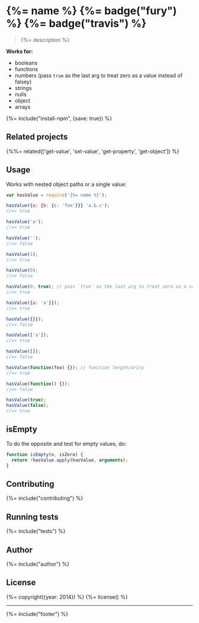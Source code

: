 # {%= name %} {%= badge("fury") %} {%= badge("travis") %}

> {%= description %}

**Works for:**

  - booleans
  - functions
  - numbers (pass `true` as the last arg to treat zero as a value instead of falsey)
  - strings
  - nulls
  - object
  - arrays

<!-- toc -->

{%= include("install-npm", {save: true}) %}

## Related projects
{%%= related(['get-value', 'set-value', 'get-property', 'get-object']) %}


## Usage

Works with nested object paths or a single value:

```js
var hasValue = require('{%= name %}');

hasValue({a: {b: {c: 'foo'}}} 'a.b.c');
//=> true

hasValue('a');
//=> true

hasValue('');
//=> false

hasValue(1);
//=> true

hasValue(0);
//=> false

hasValue(0, true); // pass `true` as the last arg to treat zero as a value
//=> true

hasValue({a: 'a'}});
//=> true

hasValue({}});
//=> false

hasValue(['a']);
//=> true

hasValue([]);
//=> false

hasValue(function(foo) {}); // function length/arity
//=> true

hasValue(function() {});
//=> false

hasValue(true);
hasValue(false);
//=> true
```

## isEmpty

To do the opposite and test for empty values, do:

```js
function isEmpty(o, isZero) {
  return !hasValue.apply(hasValue, arguments);
}
```

## Contributing
{%= include("contributing") %}

## Running tests
{%= include("tests") %}

## Author
{%= include("author") %}

## License
{%= copyright({year: 2014}) %}
{%= license() %}

***

{%= include("footer") %}
